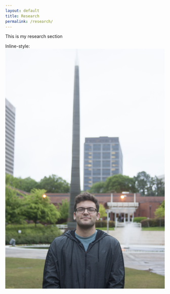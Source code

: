 ```yaml
---
layout: default
title: Research
permalink: /research/
---
```




This is my research section


Inline-style: 
![alt text](https://github.com/Evangeb/Evangeb.github.io/blob/master/Images/Gebhardt_Spire.jpg?raw=true "Logo Title Text 1")


